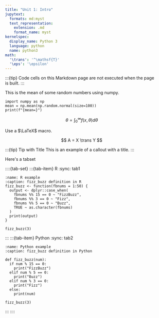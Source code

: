 ```yaml
---
title: "Unit 1: Intro"
jupytext:
  formats: md:myst
  text_representation:
    extension: .md
    format_name: myst
kernelspec:
  display_name: Python 3
  language: python
  name: python3
math:
  '\trans': '^\mathsf{T}'
  '\eps': '\epsilon'
---
```


:::{tip}
Code cells on this Markdown page are not executed when the page is built.
:::

This is the mean of some random numbers using numpy.

```{code-cell} python3
import numpy as np
mean = np.mean(np.random.normal(size=100))
print(f"{mean=}")
```

$$
\theta = \int_0^\infty f(x,\theta)d\theta
$$

Use a $\LaTeX$ macro.

$$
A = X \trans Y
$$

:::{tip} Tip with Title
This is an example of a callout with a title.
:::

Here's a tabset

::::{tab-set}
:::{tab-item} R
:sync: tab1

```{code} R
:name: R example
:caption: fizz_buzz definition in R
fizz_buzz <- function(fbnums = 1:50) {
  output <- dplyr::case_when(
    fbnums %% 15 == 0 ~ "FizzBuzz",
    fbnums %% 3 == 0 ~ "Fizz",
    fbnums %% 5 == 0 ~ "Buzz",
    TRUE ~ as.character(fbnums)
  )
  print(output)
}

fizz_buzz(3)
```

:::
:::{tab-item} Python
:sync: tab2
```{code} python
:name: Python example
:caption: fizz_buzz definition in Python

def fizz_buzz(num):
  if num % 15 == 0:
    print("FizzBuzz")
  elif num % 5 == 0:
    print("Buzz")
  elif num % 3 == 0:
    print("Fizz")
  else:
    print(num)

fizz_buzz(3)
```
:::
::::
